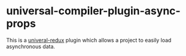 # universal-compiler-plugin-async-props

This is a [univeral-redux](https://github.com/bdefore/universal-compiler) plugin which allows a project to easily load asynchronous data.
